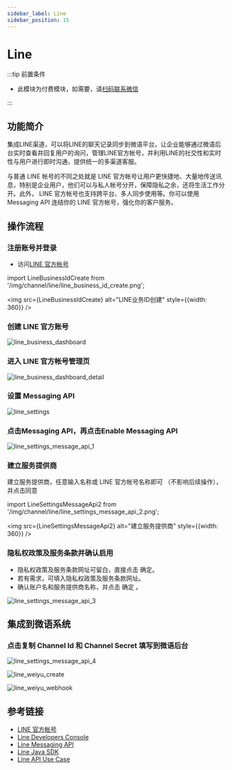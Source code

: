 ```yaml
---
sidebar_label: Line
sidebar_position: 15
---
```


# Line

:::tip 前置条件

- 此模块为付费模块，如需要，请[扫码联系微信](/img/wechat.png)

:::

## 功能简介

集成LINE渠道，可以将LINE的聊天记录同步到微语平台，让企业能够通过微语后台实时查看并回复用户的询问，管理LINE官方帐号，并利用LINE的社交性和实时性与用户进行即时沟通，提供统一的多渠道客服。

与普通 LINE 帐号的不同之处就是 LINE 官方帐号让用户更快捷地、大量地传送讯息，特别是企业用户，他们可以与私人帐号分开，保障隐私之余，还将生活工作分开。此外， LINE 官方帐号也支持跨平台、多人同步使用等。你可以使用 Messaging API 连结你的 LINE 官方帐号，强化你的客户服务。

## 操作流程

### 注册账号并登录

- 访问[LINE 官方帐号](https://manager.LINE.biz/)

import LineBusinessIdCreate from '/img/channel/line/line_business_id_create.png';

<img src={LineBusinessIdCreate} alt="LINE业务ID创建" style={{width: 360}} />

### 创建 LINE 官方账号

![line_business_dashboard](/img/channel/line/line_business_dashboard.png)

### 进入 LINE 官方帐号管理页

![line_business_dashboard_detail](/img/channel/line/line_business_dashboard_detail.png)

### 设置 Messaging API

![line_settings](/img/channel/line/line_settings.png)

### 点击Messaging API，再点击Enable Messaging API

![line_settings_message_api_1](/img/channel/line/line_settings_message_api_1.png)

### 建立服务提供商

建立服务提供商，任意输入名称或 LINE 官方帐号名称即可 （不影响后续操作），并点击同意

import LineSettingsMessageApi2 from '/img/channel/line/line_settings_message_api_2.png';

<img src={LineSettingsMessageApi2} alt="建立服务提供商" style={{width: 360}} />

### 隐私权政策及服务条款并确认启用

- 隐私权政策及服务条款网址可留白，直接点击 确定。
- 若有需求，可填入隐私权政策及服务条款网址。
- 确认账户名和服务提供商名称，并点击 确定 。

![line_settings_message_api_3](/img/channel/line/line_settings_message_api_3.png)

## 集成到微语系统

### 点击复制 Channel Id 和 Channel Secret 填写到微语后台

![line_settings_message_api_4](/img/channel/line/line_settings_message_api_4.png)

![line_weiyu_create](/img/channel/line/line_weiyu_create.png)

![line_weiyu_webhook](/img/channel/line/line_weiyu_webhook.png)

## 参考链接

- [LINE 官方帐号](https://manager.LINE.biz/)
- [Line Developers Console](https://developers.line.biz/console/)
- [Line Messaging API](https://developers.line.biz/en/docs/messaging-api/overview/)
- [Line Java SDK](https://github.com/line/line-bot-sdk-java)
- [Line API Use Case](https://developers.line.biz/en/docs/messaging-api/overview/#line-api-use-case)
